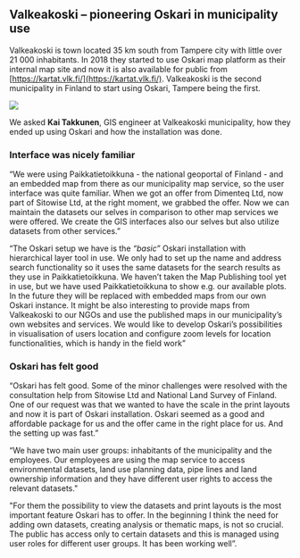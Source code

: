 ## Valkeakoski – pioneering Oskari in municipality use

Valkeakoski is town located 35 km south from Tampere city with little over 21 000 inhabitants. 
In 2018 they started to use Oskari map platform as their internal map site and now it is also available for public from
[https://kartat.vlk.fi/](https://kartat.vlk.fi/). Valkeakoski is the second municipality in Finland to start using Oskari, 
Tampere being the first.

<img src="/images/gallery/valkeakoski.png"  class="img-responsive"/>

We asked **Kai Takkunen**, GIS engineer at Valkeakoski municipality, how they ended up using Oskari and how the installation was done.

### Interface was nicely familiar
“We were using Paikkatietoikkuna - the national geoportal of Finland - and an embedded map from there as our municipality map service, 
so the user interface was quite familiar. When we got an offer from Dimenteq Ltd, now part of Sitowise Ltd, at the right moment, 
we grabbed the offer. Now we can maintain the datasets our selves in comparison to other map services we were offered. 
We create the GIS interfaces also our selves but also utilize datasets from other services.”

“The Oskari setup we have is the *“basic”* Oskari installation with hierarchical layer tool in use. 
We only had to set up the name and address search functionality so it uses the same datasets for the search results as they use in 
Paikkatietoikkuna. We haven’t taken the Map Publishing tool yet in use, but we have used Paikkatietoikkuna to show e.g. our 
available plots. In the future they will be replaced with embedded maps from our own Oskari instance. 
It might be also interesting to provide maps from Valkeakoski to our NGOs and use the published maps in our 
municipality’s own websites and services. We would like to develop Oskari’s possibilities in visualisation of 
users location and configure zoom levels for location functionalities, which is handy in the field work”

### Oskari has felt good
“Oskari has felt good. Some of the minor challenges were resolved with the consultation help from 
Sitowise Ltd and National Land Survey of Finland. 
One of our request was that we wanted to have the scale in the print layouts and now it is part of Oskari installation. 
Oskari seemed as a good and affordable package for us and the offer came in the right place for us. And the setting up was fast.”

“We have two main user groups: inhabitants of the municipality and the employees. Our employees are using the map service to access environmental datasets, land use planning data, pipe lines and land ownership information and they have different user rights to access the relevant datasets." 

"For them the possibility to view the datasets and print layouts is the most important feature Oskari has to offer. 
In the beginning I think the need for adding own datasets, creating analysis or thematic maps, is not so crucial. 
The public has access only to certain datasets and this is managed using user roles for different user groups. It has been working well”.
